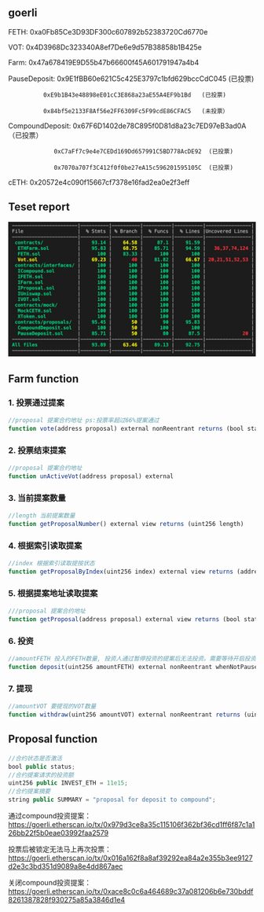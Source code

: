 ## goerli

FETH: 0xa0Fb85Ce3D93DF300c607892b52383720Cd6770e

VOT: 0x4D3968Dc323340A8ef7De6e9d57B38858b1B425e

Farm: 0x47a678419E9D55b47b66600f45A601791947a4b4

PauseDeposit: 0x9E1fBB60e621C5c425E3797c1bfd629bccCdC045   (已投票)

              0xE9b1B43e48898eE01cC3E868a23aE55A4EF9b1Bd   (已投票)

              0x84bf5e2133F8Af56e2FF6309Fc5F99cdE86CFAC5   (未投票）   

CompoundDeposit: 0x67F6D1402de78C895f0D81d8a23c7ED97eB3ad0A （已投票）

                 0xC7aFf7c9e4e7CEDd169Dd657991C5BD778AcDE92  (已投票)
                 
                 0x7070a707f3C412f0f0be27eA15c596201595105C  (已投票)


cETH: 0x20572e4c090f15667cf7378e16fad2ea0e2f3eff 

## Teset report
![](./coverage/testreport.jpg)

## Farm function

### 1. 投票通过提案 
```javascript
//proposal 提案合约地址 ps:投票率超过66%提案通过
function vote(address proposal) external nonReentrant returns (bool status, uint256 votes)
```

### 2. 投票结束提案
```javascript
//proposal 提案合约地址
function unActiveVot(address proposal) external
```

### 3. 当前提案数量
```javascript
//length 当前提案数量
function getProposalNumber() external view returns (uint256 length)
```

### 4. 根据索引读取提案
```javascript
//index 根据索引读取提按状态
function getProposalByIndex(uint256 index) external view returns (address proposal, bool status, uint256 votes, uint256 expired))
```

### 5. 根据提案地址读取提案
```javascript
///proposal 提案合约地址
function getProposal(address proposal) external view returns (bool status, uint256 votes, uint256 expired)
```

### 6. 投资
```javascript
//amountFETH 投入的FETH数量, 投资人通过暂停投资的提案后无法投资。需要等待开启投资的提案通过后才能继续投资
function deposit(uint256 amountFETH) external nonReentrant whenNotPaused returns (uint256 liquidity)
```
### 7. 提现
```javascript
//amountVOT 要提现的VOT数量
function withdraw(uint256 amountVOT) external nonReentrant returns (uint256 withdrawAmount)
```
## Proposal function 
```javascript
//合约状态是否激活
bool public status;
//合约提案请求的投资额
uint256 public INVEST_ETH = 11e15;
//合约提案摘要
string public SUMMARY = "proposal for deposit to compound";
```
通过compound投资提案：https://goerli.etherscan.io/tx/0x979d3ce8a35c115106f362bf36cd1ff6f87c1a126bb22f5b0eae03992faa2579

投票后被锁定无法马上再次投票：https://goerli.etherscan.io/tx/0x016a162f8a8af39292ea84a2e355b3ee9127d2e3c3bd351d9089a8e4dd867aec

关闭compound投资提案：https://goerli.etherscan.io/tx/0xace8c0c6a464689c37a081206b6e730bddf8261387828f930275a85a3846d1e4

